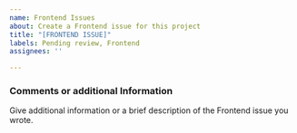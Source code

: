 ```yaml
---
name: Frontend Issues
about: Create a Frontend issue for this project
title: "[FRONTEND ISSUE]"
labels: Pending review, Frontend
assignees: ''

---
```

### Comments or additional Information
Give additional information or a  brief description of the Frontend issue you wrote.

